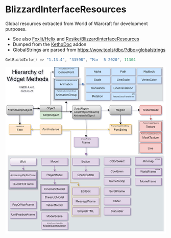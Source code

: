 # BlizzardInterfaceResources
Global resources extracted from World of Warcraft for development purposes.
* See also [Foxlit/Helix](https://www.townlong-yak.com/framexml/) and [Resike/BlizzardInterfaceResources](https://github.com/Resike/BlizzardInterfaceResources)
* Dumped from the [KethoDoc](https://github.com/Ketho/KethoDoc) addon
* GlobalStrings are parsed from https://wow.tools/dbc/?dbc=globalstrings
```lua
GetBuildInfo() => "1.13.4", "33598", "Mar  5 2020", 11304
```
![](https://raw.githubusercontent.com/Ketho/BlizzardInterfaceResources/classic/Resources/WidgetHierarchy.png)
